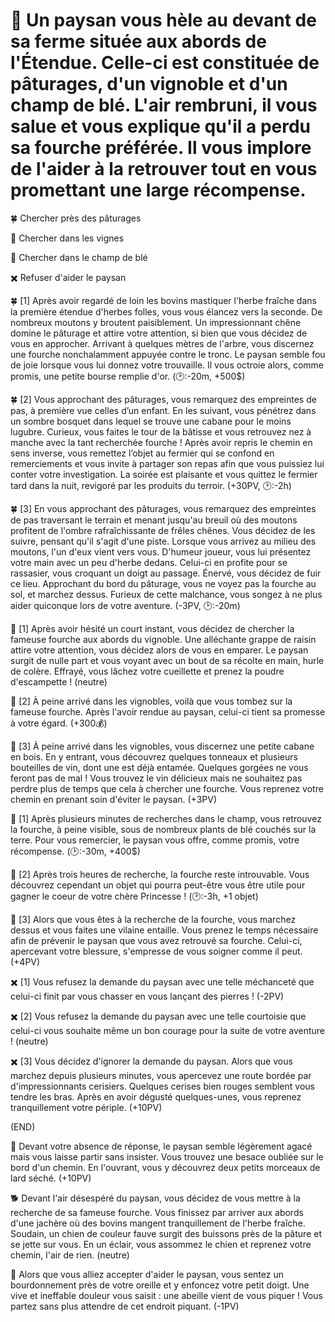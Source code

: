 # 🌾 Un paysan vous hèle au devant de sa ferme située aux abords de l'Étendue. Celle-ci est constituée de pâturages, d'un vignoble et d'un champ de blé. L'air rembruni, il vous salue et vous explique qu'il a perdu sa fourche préférée. Il vous implore de l'aider à la retrouver tout en vous promettant une large récompense.

🍀 Chercher près des pâturages 

🍇 Chercher dans les vignes

🎑 Chercher dans le champ de blé

✖️ Refuser d'aider le paysan 


🍀 [1]
Après avoir regardé de loin les bovins mastiquer l'herbe fraîche dans la première étendue d'herbes folles, vous vous élancez vers la seconde. De nombreux moutons y broutent paisiblement. Un impressionnant chêne domine le pâturage et attire votre attention, si bien que vous décidez de vous en approcher. Arrivant à quelques mètres de l'arbre, vous discernez une fourche nonchalamment appuyée contre le tronc. Le paysan semble fou de joie lorsque vous lui donnez votre trouvaille. Il vous octroie alors, comme promis, une petite bourse remplie d'or. 
(🕑:-20m, +500$)

🍀 [2] 
Vous approchant des pâturages, vous remarquez des empreintes de pas, à première vue celles d’un enfant. En les suivant, vous pénétrez dans un sombre bosquet dans lequel se trouve une cabane pour le moins lugubre. Curieux, vous faites le tour de la bâtisse et vous retrouvez nez à manche avec la tant recherchée fourche ! Après avoir repris le chemin en sens inverse, vous remettez l’objet au fermier qui se confond en remerciements et vous invite à partager son repas afin que vous puissiez lui conter votre investigation. La soirée est plaisante et vous quittez le fermier tard dans la nuit, revigoré par les produits du terroir. 
(+30PV, 🕑:-2h)

🍀 [3] 
En vous approchant des pâturages, vous remarquez des empreintes de pas traversant le terrain et menant jusqu'au breuil où des moutons profitent de l'ombre rafraîchissante de frêles chênes. Vous décidez de les suivre, pensant qu'il s'agit d'une piste. Lorsque vous arrivez au milieu des moutons, l'un d'eux vient vers vous. D'humeur joueur, vous lui présentez votre main avec un peu d'herbe dedans. Celui-ci en profite pour se rassasier, vous croquant un doigt au passage. Énervé, vous décidez de fuir ce lieu. Approchant du bord du pâturage, vous ne voyez pas la fourche au sol, et marchez dessus. Furieux de cette malchance, vous songez à ne plus aider quiconque lors de votre aventure.
(-3PV, 🕑:-20m)


🍇 [1] 
Après avoir hésité un court instant, vous décidez de chercher la fameuse fourche aux abords du vignoble. Une alléchante grappe de raisin attire votre attention, vous décidez alors de vous en emparer. Le paysan surgit de nulle part et vous voyant avec un bout de sa récolte en main, hurle de colère. Effrayé, vous lâchez votre cueillette et prenez la poudre d'escampette ! 
(neutre)  

🍇 [2]
À peine arrivé dans les vignobles, voilà que vous tombez sur la fameuse fourche. Après l'avoir rendue au paysan, celui-ci tient sa promesse à votre égard.
(+300💰)

🍇 [3]
À peine arrivé dans les vignobles, vous discernez une petite cabane en bois. En y entrant, vous découvrez quelques tonneaux et plusieurs bouteilles de vin, dont une est déjà entamée. Quelques gorgées ne vous feront pas de mal ! Vous trouvez le vin délicieux mais ne souhaitez pas perdre plus de temps que cela à chercher une fourche. Vous reprenez votre chemin en prenant soin d'éviter le paysan.
(+3PV)


🎑 [1] 
Après plusieurs minutes de recherches dans le champ, vous retrouvez la fourche, à peine visible, sous de nombreux plants de blé couchés sur la terre. Pour vous remercier, le paysan vous offre, comme promis, votre récompense. 
(🕑:-30m, +400$)

🎑 [2] 
Après trois heures de recherche, la fourche reste introuvable. Vous découvrez cependant un objet qui pourra peut-être vous être utile pour gagner le coeur de votre chère Princesse ! 
(🕑:-3h, +1 objet)

🎑 [3] 
Alors que vous êtes à la recherche de la fourche, vous marchez dessus et vous faites une vilaine entaille. Vous prenez le temps nécessaire afin de prévenir le paysan que vous avez retrouvé sa fourche. Celui-ci, apercevant votre blessure, s'empresse de vous soigner comme il peut.
(+4PV)


✖️ [1] 
Vous refusez la demande du paysan avec une telle méchanceté que celui-ci finit par vous chasser en vous lançant des pierres ! 
(-2PV)

✖️ [2] 
Vous refusez la demande du paysan avec une telle courtoisie que celui-ci vous souhaite même un bon courage pour la suite de votre aventure ! 
(neutre)

✖️ [3] 
Vous décidez d'ignorer la demande du paysan. Alors que vous marchez depuis plusieurs minutes, vous apercevez une route bordée par d'impressionnants cerisiers. Quelques cerises bien rouges semblent vous tendre les bras. Après en avoir dégusté quelques-unes, vous reprenez tranquillement votre périple.
(+10PV)


(END)

🥓 Devant votre absence de réponse, le paysan semble légèrement agacé mais vous laisse partir sans insister. Vous trouvez une besace oubliée sur le bord d'un chemin. En l'ouvrant, vous y découvrez deux petits morceaux de lard séché. 
(+10PV)

🐕 Devant l'air désespéré du paysan, vous décidez de vous mettre à la recherche de sa fameuse fourche. Vous finissez par arriver aux abords d'une jachère où des bovins mangent tranquillement de l'herbe fraîche. Soudain, un chien de couleur fauve surgit des buissons près de la pâture et se jette sur vous. En un éclair, vous assommez le chien et reprenez votre chemin, l'air de rien.
(neutre)

🐝 Alors que vous alliez accepter d'aider le paysan, vous sentez un bourdonnement près de votre oreille et y enfoncez votre petit doigt. Une vive et ineffable douleur vous saisit : une abeille vient de vous piquer ! Vous partez sans plus attendre de cet endroit piquant.
(-1PV)

